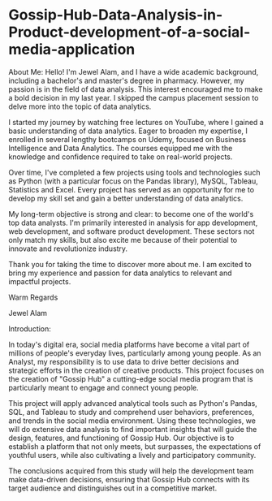 # Gossip-Hub-Data-Analysis-in-Product-development-of-a-social-media-application

About Me:
Hello! I'm Jewel Alam, and I have a wide academic background, including a bachelor's and master's degree in pharmacy. However, my passion is in the field of data analysis. This interest encouraged me to make a bold decision in my last year. I skipped the campus placement session to delve more into the topic of data analytics. 

I started my journey by watching free lectures on YouTube, where I gained a basic understanding of data analytics. Eager to broaden my expertise, I enrolled in several lengthy bootcamps on Udemy, focused on Business Intelligence and Data Analytics. The courses equipped me with the knowledge and confidence required to take on real-world projects. 

Over time, I've completed a few projects using tools and technologies such as Python (with a particular focus on the Pandas library), MySQL, Tableau, Statistics and Excel. Every project has served as an opportunity for me to develop my skill set and gain a better understanding of data analytics. 

My long-term objective is strong and clear: to become one of the world's top data analysts. I'm primarily interested in analysis for app development, web development, and software product development. These sectors not only match my skills, but also excite me because of their potential to innovate and revolutionize industry. 

Thank you for taking the time to discover more about me. I am excited to bring my experience and passion for data analytics to relevant and impactful projects.  

 Warm Regards 

 Jewel Alam 


Introduction: 

In today's digital era, social media platforms have become a vital part of millions of people's everyday lives, particularly among young people. As an Analyst, my responsibility is to use data to drive better decisions and strategic efforts in the creation of creative products. This project focuses on the creation of "Gossip Hub" a cutting-edge social media program that is particularly meant to engage and connect young people. 

This project will apply advanced analytical tools such as Python's Pandas, SQL, and Tableau to study and comprehend user behaviors, preferences, and trends in the social media environment. Using these technologies, we will do extensive data analysis to find important insights that will guide the design, features, and functioning of Gossip Hub. Our objective is to establish a platform that not only meets, but surpasses, the expectations of youthful users, while also cultivating a lively and participatory community. 
 
The conclusions acquired from this study will help the development team make data-driven decisions, ensuring that Gossip Hub connects with its target audience and distinguishes out in a competitive market.  

 

 
